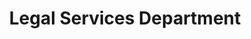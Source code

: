 ---
layout: page
title: Legal Services Department
permalink: "/about/departments/legal-services/"
main: |-
    The department is responsible for advising the Council on all legal issues, including the interpretation of the Consumer Protection Council Act (CPCA) and other laws. The department is also responsible for inter-agency legal relationships including drafting, vetting, modifying and interpreting Memoranda of Understanding (MoU) that govern those relationships/collaborations. It also coordinates formal investigations and hearings, issuance of Council Orders, coordination with the Office of the Minister of Justice and Attorney General of the Federation. It further liaises with external counsel and manages litigation for/or against the Council.
    
    Other functions of the department include:
    1. Managing the Council’s Board Secretariat, Senior Management meetings, and other statutorily created organs of/or within the Council.
    2. Developing and drafting subsidiary legislation such as regulations and guidelines for enactment.
    3. Drafting, vetting and execution of contracts between the Council and third parties.
    4. Providing legal opinions and position papers.
    5. Handling of all other legal issues of the Council.
---